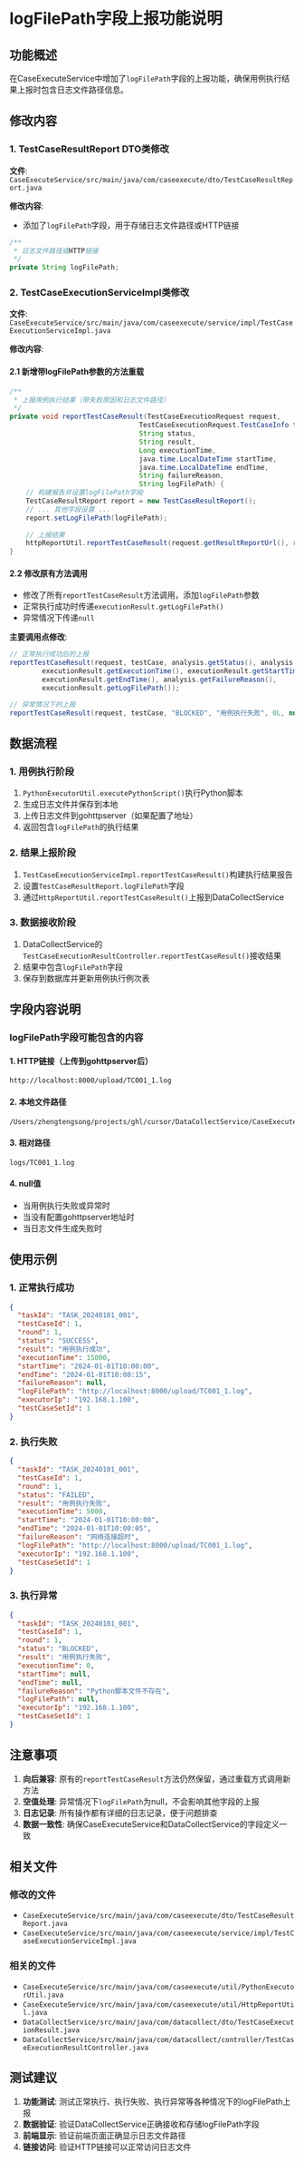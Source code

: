 # logFilePath字段上报功能说明

## 功能概述

在CaseExecuteService中增加了`logFilePath`字段的上报功能，确保用例执行结果上报时包含日志文件路径信息。

## 修改内容

### 1. TestCaseResultReport DTO类修改

**文件**: `CaseExecuteService/src/main/java/com/caseexecute/dto/TestCaseResultReport.java`

**修改内容**:
- 添加了`logFilePath`字段，用于存储日志文件路径或HTTP链接

```java
/**
 * 日志文件路径或HTTP链接
 */
private String logFilePath;
```

### 2. TestCaseExecutionServiceImpl类修改

**文件**: `CaseExecuteService/src/main/java/com/caseexecute/service/impl/TestCaseExecutionServiceImpl.java`

**修改内容**:

#### 2.1 新增带logFilePath参数的方法重载
```java
/**
 * 上报用例执行结果（带失败原因和日志文件路径）
 */
private void reportTestCaseResult(TestCaseExecutionRequest request,
                                TestCaseExecutionRequest.TestCaseInfo testCase,
                                String status,
                                String result,
                                Long executionTime,
                                java.time.LocalDateTime startTime,
                                java.time.LocalDateTime endTime,
                                String failureReason,
                                String logFilePath) {
    // 构建报告并设置logFilePath字段
    TestCaseResultReport report = new TestCaseResultReport();
    // ... 其他字段设置 ...
    report.setLogFilePath(logFilePath);
    
    // 上报结果
    httpReportUtil.reportTestCaseResult(request.getResultReportUrl(), report);
}
```

#### 2.2 修改原有方法调用
- 修改了所有`reportTestCaseResult`方法调用，添加`logFilePath`参数
- 正常执行成功时传递`executionResult.getLogFilePath()`
- 异常情况下传递`null`

**主要调用点修改**:
```java
// 正常执行成功后的上报
reportTestCaseResult(request, testCase, analysis.getStatus(), analysis.getResult(), 
        executionResult.getExecutionTime(), executionResult.getStartTime(), 
        executionResult.getEndTime(), analysis.getFailureReason(), 
        executionResult.getLogFilePath());

// 异常情况下的上报
reportTestCaseResult(request, testCase, "BLOCKED", "用例执行失败", 0L, null, null, failureReason, null);
```

## 数据流程

### 1. 用例执行阶段
1. `PythonExecutorUtil.executePythonScript()`执行Python脚本
2. 生成日志文件并保存到本地
3. 上传日志文件到gohttpserver（如果配置了地址）
4. 返回包含`logFilePath`的执行结果

### 2. 结果上报阶段
1. `TestCaseExecutionServiceImpl.reportTestCaseResult()`构建执行结果报告
2. 设置`TestCaseResultReport.logFilePath`字段
3. 通过`HttpReportUtil.reportTestCaseResult()`上报到DataCollectService

### 3. 数据接收阶段
1. DataCollectService的`TestCaseExecutionResultController.reportTestCaseResult()`接收结果
2. 结果中包含`logFilePath`字段
3. 保存到数据库并更新用例执行例次表

## 字段内容说明

### logFilePath字段可能包含的内容

#### 1. HTTP链接（上传到gohttpserver后）
```
http://localhost:8000/upload/TC001_1.log
```

#### 2. 本地文件路径
```
/Users/zhengtengsong/projects/ghl/cursor/DataCollectService/CaseExecuteService/logs/TC001_1.log
```

#### 3. 相对路径
```
logs/TC001_1.log
```

#### 4. null值
- 当用例执行失败或异常时
- 当没有配置gohttpserver地址时
- 当日志文件生成失败时

## 使用示例

### 1. 正常执行成功
```json
{
  "taskId": "TASK_20240101_001",
  "testCaseId": 1,
  "round": 1,
  "status": "SUCCESS",
  "result": "用例执行成功",
  "executionTime": 15000,
  "startTime": "2024-01-01T10:00:00",
  "endTime": "2024-01-01T10:00:15",
  "failureReason": null,
  "logFilePath": "http://localhost:8000/upload/TC001_1.log",
  "executorIp": "192.168.1.100",
  "testCaseSetId": 1
}
```

### 2. 执行失败
```json
{
  "taskId": "TASK_20240101_001",
  "testCaseId": 1,
  "round": 1,
  "status": "FAILED",
  "result": "用例执行失败",
  "executionTime": 5000,
  "startTime": "2024-01-01T10:00:00",
  "endTime": "2024-01-01T10:00:05",
  "failureReason": "网络连接超时",
  "logFilePath": "http://localhost:8000/upload/TC001_1.log",
  "executorIp": "192.168.1.100",
  "testCaseSetId": 1
}
```

### 3. 执行异常
```json
{
  "taskId": "TASK_20240101_001",
  "testCaseId": 1,
  "round": 1,
  "status": "BLOCKED",
  "result": "用例执行失败",
  "executionTime": 0,
  "startTime": null,
  "endTime": null,
  "failureReason": "Python脚本文件不存在",
  "logFilePath": null,
  "executorIp": "192.168.1.100",
  "testCaseSetId": 1
}
```

## 注意事项

1. **向后兼容**: 原有的`reportTestCaseResult`方法仍然保留，通过重载方式调用新方法
2. **空值处理**: 异常情况下`logFilePath`为null，不会影响其他字段的上报
3. **日志记录**: 所有操作都有详细的日志记录，便于问题排查
4. **数据一致性**: 确保CaseExecuteService和DataCollectService的字段定义一致

## 相关文件

### 修改的文件
- `CaseExecuteService/src/main/java/com/caseexecute/dto/TestCaseResultReport.java`
- `CaseExecuteService/src/main/java/com/caseexecute/service/impl/TestCaseExecutionServiceImpl.java`

### 相关的文件
- `CaseExecuteService/src/main/java/com/caseexecute/util/PythonExecutorUtil.java`
- `CaseExecuteService/src/main/java/com/caseexecute/util/HttpReportUtil.java`
- `DataCollectService/src/main/java/com/datacollect/dto/TestCaseExecutionResult.java`
- `DataCollectService/src/main/java/com/datacollect/controller/TestCaseExecutionResultController.java`

## 测试建议

1. **功能测试**: 测试正常执行、执行失败、执行异常等各种情况下的logFilePath上报
2. **数据验证**: 验证DataCollectService正确接收和存储logFilePath字段
3. **前端显示**: 验证前端页面正确显示日志文件路径
4. **链接访问**: 验证HTTP链接可以正常访问日志文件
